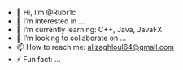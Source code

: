 - 👋 Hi, I’m @Rubr1c
- 👀 I’m interested in ...
- 🌱 I’m currently learning: C++, Java, JavaFX
- 💞️ I’m looking to collaborate on ...
- 📫 How to reach me: alizaghloul64@gmail.com
- ⚡ Fun fact: ...

<!---
Rubr1c/Rubr1c is a ✨ special ✨ repository because its `README.md` (this file) appears on your GitHub profile.
You can click the Preview link to take a look at your changes.
--->
